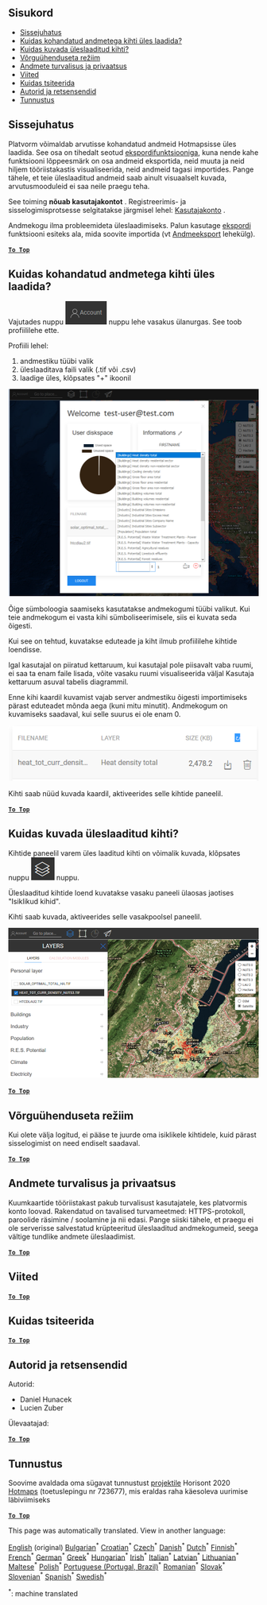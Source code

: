<h2> Sisukord </h2><ul><li> <a href="#Introduction">Sissejuhatus</a> </li><li> <a href="#How-to-upload-a-layer-with-custom-data">Kuidas kohandatud andmetega kihti üles laadida?</a> </li><li> <a href="#How-to-display-an-uploaded-layer">Kuidas kuvada üleslaaditud kihti?</a> </li><li> <a href="#Offline-mode">Võrguühenduseta režiim</a> </li><li> <a href="#Data-security-and-privacy">Andmete turvalisus ja privaatsus</a> </li><li> <a href="#References">Viited</a> </li><li> <a href="#How-to-cite">Kuidas tsiteerida</a> </li><li> <a href="#Authors-and-reviewers">Autorid ja retsensendid</a> </li><li> <a href="#Acknowledgement">Tunnustus</a> </li></ul><h2> Sissejuhatus </h2><p> Platvorm võimaldab arvutisse kohandatud andmeid Hotmapsisse üles laadida. See osa on tihedalt seotud <a href="Data-export-functionalities">ekspordifunktsiooniga,</a> kuna nende kahe funktsiooni lõppeesmärk on osa andmeid eksportida, neid muuta ja neid hiljem tööriistakastis visualiseerida, neid andmeid tagasi importides. Pange tähele, et teie üleslaaditud andmeid saab ainult visuaalselt kuvada, arvutusmooduleid ei saa neile praegu teha. </p><p> See toiming <strong>nõuab kasutajakontot</strong> . Registreerimis- ja sisselogimisprotsesse selgitatakse järgmisel lehel: <a href="Introduction-to-user-interface#Connect">Kasutajakonto</a> . </p><p> Andmekogu ilma probleemideta üleslaadimiseks. Palun kasutage <a href="Data-export-functionalities">ekspordi</a> funktsiooni esiteks ala, mida soovite importida (vt <a href="Data-export-functionalities">Andmeeksport</a> lehekülg). </p><p><ins> <code><strong><a href="#table-of-contents">To Top</a></strong></code> </ins> </p><h2> Kuidas kohandatud andmetega kihti üles laadida? </h2><p> Vajutades nuppu <img alt="konto nuppu" src="images/account-btn.png"/> nuppu lehe vasakus ülanurgas. See toob profiililehe ette. </p><p> Profiili lehel: </p><ol><li> andmestiku tüübi valik </li><li> üleslaaditava faili valik (.tif või .csv) </li><li> laadige üles, klõpsates &quot;+&quot; ikoonil </li></ol><p><img alt="profiililehe üleslaadimine" src="images/profile-upload.png"/></p><p> Õige sümboloogia saamiseks kasutatakse andmekogumi tüübi valikut. Kui teie andmekogum ei vasta kihi sümboliseerimisele, siis ei kuvata seda õigesti. </p><p> Kui see on tehtud, kuvatakse eduteade ja kiht ilmub profiililehe kihtide loendisse. </p><p> Igal kasutajal on piiratud kettaruum, kui kasutajal pole piisavalt vaba ruumi, ei saa ta enam faile lisada, võite vasaku ruumi visualiseerida väljal Kasutaja kettaruum asuval tabelis diagrammil. </p><p> Enne kihi kaardil kuvamist vajab server andmestiku õigesti importimiseks pärast eduteadet mõnda aega (kuni mitu minutit). Andmekogum on kuvamiseks saadaval, kui selle suurus ei ole enam 0. </p><p><img alt="upload_complete" src="images/upload_complete.png"/></p><p> Kihti saab nüüd kuvada kaardil, aktiveerides selle kihtide paneelil. </p><p><ins> <code><strong><a href="#table-of-contents">To Top</a></strong></code> </ins> </p><h2> Kuidas kuvada üleslaaditud kihti? </h2><p> Kihtide paneelil varem üles laaditud kihti on võimalik kuvada, klõpsates nuppu <img alt="kihtide nupp" src="images/layers-btn.png"/> nuppu. </p><p> Üleslaaditud kihtide loend kuvatakse vasaku paneeli ülaosas jaotises &quot;Isiklikud kihid&quot;. </p><p> Kihti saab kuvada, aktiveerides selle vasakpoolsel paneelil. </p><p><img alt="laadige kuvakiht üles" src="images/upload-layers.png"/></p><p><ins> <code><strong><a href="#table-of-contents">To Top</a></strong></code> </ins> </p><h2> Võrguühenduseta režiim </h2><p> Kui olete välja logitud, ei pääse te juurde oma isiklikele kihtidele, kuid pärast sisselogimist on need endiselt saadaval. </p><p><ins> <code><strong><a href="#table-of-contents">To Top</a></strong></code> </ins> </p><h2> Andmete turvalisus ja privaatsus </h2><p> Kuumkaartide tööriistakast pakub turvalisust kasutajatele, kes platvormis konto loovad. Rakendatud on tavalised turvameetmed: HTTPS-protokoll, paroolide räsimine / soolamine ja nii edasi. Pange siiski tähele, et praegu ei ole serverisse salvestatud krüpteeritud üleslaaditud andmekogumeid, seega vältige tundlike andmete üleslaadimist. </p><p><ins> <code><strong><a href="#table-of-contents">To Top</a></strong></code> </ins> </p><h2> Viited </h2><p><ins> <code><strong><a href="#table-of-contents">To Top</a></strong></code> </ins> </p><h2> Kuidas tsiteerida </h2><p><ins> <code><strong><a href="#table-of-contents">To Top</a></strong></code> </ins> </p><h2> Autorid ja retsensendid </h2><p> Autorid: </p><ul><li> Daniel Hunacek </li><li> Lucien Zuber </li></ul><p> Ülevaatajad: </p><p><ins> <code><strong><a href="#table-of-contents">To Top</a></strong></code> </ins> </p><h2> Tunnustus </h2><p> Soovime avaldada oma sügavat tunnustust <a href="https://www.hotmaps-project.eu">projektile</a> Horisont 2020 <a href="https://www.hotmaps-project.eu">Hotmaps</a> (toetuslepingu nr 723677), mis eraldas raha käesoleva uurimise läbiviimiseks </p><p><ins> <code><strong><a href="#table-of-contents">To Top</a></strong></code> </ins> </p>

This page was automatically translated. View in another language:

[English](../en/Data-upload-functionalities.md) (original) [Bulgarian](../bg/Data-upload-functionalities.md)<sup>\*</sup> [Croatian](../hr/Data-upload-functionalities.md)<sup>\*</sup> [Czech](../cs/Data-upload-functionalities.md)<sup>\*</sup> [Danish](../da/Data-upload-functionalities.md)<sup>\*</sup> [Dutch](../nl/Data-upload-functionalities.md)<sup>\*</sup>  [Finnish](../fi/Data-upload-functionalities.md)<sup>\*</sup> [French](../fr/Data-upload-functionalities.md)<sup>\*</sup> [German](../de/Data-upload-functionalities.md)<sup>\*</sup> [Greek](../el/Data-upload-functionalities.md)<sup>\*</sup> [Hungarian](../hu/Data-upload-functionalities.md)<sup>\*</sup> [Irish](../ga/Data-upload-functionalities.md)<sup>\*</sup> [Italian](../it/Data-upload-functionalities.md)<sup>\*</sup> [Latvian](../lv/Data-upload-functionalities.md)<sup>\*</sup> [Lithuanian](../lt/Data-upload-functionalities.md)<sup>\*</sup> [Maltese](../mt/Data-upload-functionalities.md)<sup>\*</sup> [Polish](../pl/Data-upload-functionalities.md)<sup>\*</sup> [Portuguese (Portugal, Brazil)](../pt/Data-upload-functionalities.md)<sup>\*</sup> [Romanian](../ro/Data-upload-functionalities.md)<sup>\*</sup> [Slovak](../sk/Data-upload-functionalities.md)<sup>\*</sup> [Slovenian](../sl/Data-upload-functionalities.md)<sup>\*</sup> [Spanish](../es/Data-upload-functionalities.md)<sup>\*</sup> [Swedish](../sv/Data-upload-functionalities.md)<sup>\*</sup> 

<sup>\*</sup>: machine translated
